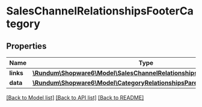 # SalesChannelRelationshipsFooterCategory

## Properties
Name | Type | Description | Notes
------------ | ------------- | ------------- | -------------
**links** | [**\Rundum\Shopware6\Model\SalesChannelRelationshipsFooterCategoryLinks**](SalesChannelRelationshipsFooterCategoryLinks.md) |  | [optional] 
**data** | [**\Rundum\Shopware6\Model\CategoryRelationshipsParentData**](CategoryRelationshipsParentData.md) |  | [optional] 

[[Back to Model list]](../../README.md#documentation-for-models) [[Back to API list]](../../README.md#documentation-for-api-endpoints) [[Back to README]](../../README.md)

